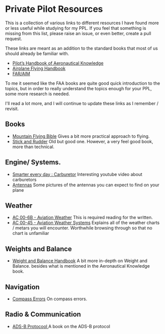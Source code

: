 # Private Pilot Resources

This is a collection of various links to different resources I have found more
or less useful while studying for my PPL. If you feel that something is missing 
from this list, please raise an issue, or even better, create a pull request.

These links are meant as an addition to the standard books that most of us
should already be familiar with.

* [Pilot’s Handbook of Aeronautical Knowledge](https://www.faa.gov/regulations_policies/handbooks_manuals/aviation/phak/)
* [Airplane Flying Handbook](https://www.faa.gov/regulations_policies/handbooks_manuals/aviation/airplane_handbook/media/airplane_flying_handbook.pdf)
* [FAR/AIM](https://www.faa.gov/regulations_policies/faa_regulations/)

To me it seemed like the FAA books are quite good quick introduction to the
topics, but in order to really understand the topics enough for your PPL, some
more research is needed.

I'll read a lot more, and I will continue to update these links as I remember / revisit.

## Books

* [Mountain Flying Bible](https://www.mountainflying.com/products/mfbr_info.html) Gives a bit more practical approach to flying.
* [Stick and Rudder](https://www.amazon.com/Stick-Rudder-Explanation-Art-Flying/dp/0070362408) Old but good one. However, a very feel good book, more than technical.

## Engine/ Systems.

* [Smarter every day : Carburetor](https://www.youtube.com/watch?v=toVfvRhWbj8&ab_channel=SmarterEveryDay) Interesting youtube video about carburetors
* [Antennas](https://www.aopa.org/training-and-safety/students/presolo/special/antennas) Some pictures of the antennas you can expect to find on your plane

## Weather

* [AC 00-6B - Aviation Weather](https://www.faa.gov/regulations_policies/advisory_circulars/index.cfm/go/document.information/documentid/1029851) This is required reading for the written.
* [AC 00-45 - Aviation Weather Systems](https://www.faa.gov/documentlibrary/media/advisory_circular/ac_00-45h.pdf) Explains all of the weather charts / metars you will encounter. Worthwhile browsing through so that no chart is unfamiliar

## Weights and Balance

* [Weight and Balance Handbook](https://www.faa.gov/regulations_policies/handbooks_manuals/aviation/media/faa-h-8083-1.pdf) A bit more in-depth on Weight and Balance. besides what is mentioned in the Aeronautical Knowledge book.


## Navigation

* [Compass Errors](https://www.boldmethod.com/blog/learn-to-fly/aircraft-systems/how-your-magnetic-compass-works/) On compass errors. 

## Radio & Communication
* [ ADS-B Protocool ](https://mode-s.org/decode/misc/preface.html) A book on the ADS-B protocol


